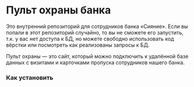 # Пульт охраны банка
Это внутренний репозиторий для сотрудников банка «Сияние». Если вы попали в этот репозиторий случайно, то вы не сможете его запустить, т.к. у вас нет доступа к БД, но можете свободно использовать код вёрстки или посмотреть как реализованы запросы к БД.

Пульт охраны — это сайт, который можно подключить к удалённой базе данных с визитами и карточками пропуска сотрудников нашего банка.

### Как установить
